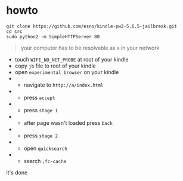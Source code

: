 # howto

    git clone https://github.com/esno/kindle-pw2-5.6.5-jailbreak.git
    cd src
    sudo python2 -m SimpleHTTPServer 80

> your computer has to be resolvable as `a` in your network

* touch `WIFI_NO_NET_PROBE` at root of your kindle
* copy `jb` file to root of your kindle
* open `experimental browser` on your kindle
* * navigate to `http://a/index.html`
* * press `accept`
* * press `stage 1`
* * after page wasn't loaded press `back`
* * press `stage 2`
* * open `quicksearch`
* * search `;fc-cache`

it's done
